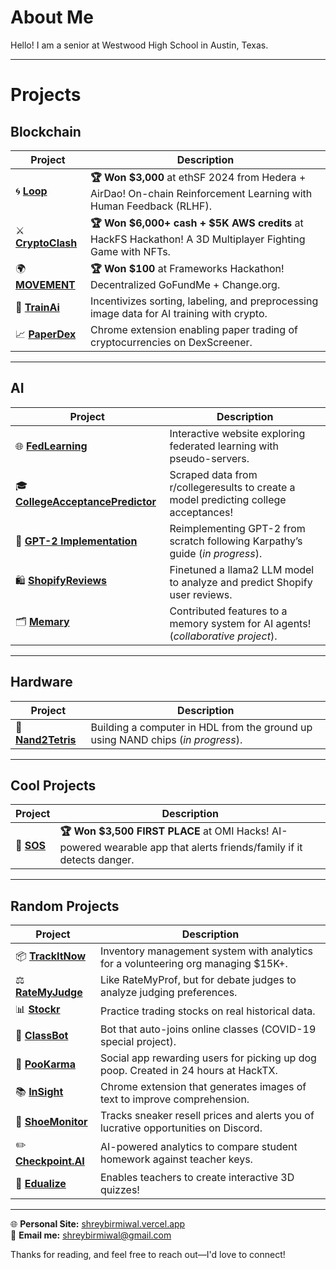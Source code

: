 # About Me  
Hello! I am a senior at Westwood High School in Austin, Texas.  

---

# Projects  

## **Blockchain**  
| Project  | Description                                                                  |
|-----------|------------------------------------------------------------------------------|
| 🌀 [**Loop**](https://github.com/shreybirmiwal/L00P-ethSF2024) | **🏆 Won $3,000** at ethSF 2024 from Hedera + AirDao! On-chain Reinforcement Learning with Human Feedback (RLHF).   |
| ⚔️ [**CryptoClash**](https://github.com/shreybirmiwal/CryptoClash-HackFS2024) | **🏆 Won $6,000+ cash + $5K AWS credits** at HackFS Hackathon! A 3D Multiplayer Fighting Game with NFTs.   |
| 🌍 [**MOVEMENT**](https://github.com/shreybirmiwal/movement) | **🏆 Won $100** at Frameworks Hackathon! Decentralized GoFundMe + Change.org.   |
| 🤖 [**TrainAi**](https://github.com/shreybirmiwal/trainAI) | Incentivizes sorting, labeling, and preprocessing image data for AI training with crypto. |
| 📈 [**PaperDex**](https://github.com/shreybirmiwal/PaperDex) | Chrome extension enabling paper trading of cryptocurrencies on DexScreener. |

---

## **AI**  
| Project  | Description                                                                       |
|------------|-----------------------------------------------------------------------------------|
| 🌐 [**FedLearning**](https://github.com/shreybirmiwal/fedlearning) | Interactive website exploring federated learning with pseudo-servers.               |
| 🎓 [**CollegeAcceptancePredictor**](https://github.com/shreybirmiwal/college-predictor) | Scraped data from r/collegeresults to create a model predicting college acceptances! |
| 🧠 [**GPT-2 Implementation**](https://github.com/shreybirmiwal/ml-research) | Reimplementing GPT-2 from scratch following Karpathy’s guide (*in progress*).        |
| 🛍️ [**ShopifyReviews**](https://github.com/shreybirmiwal/finetuned-llama2-user_reviews) | Finetuned a llama2 LLM model to analyze and predict Shopify user reviews.           |
| 🗂️ [**Memary**](https://github.com/kingjulio8238/Memary/pull/26) | Contributed features to a memory system for AI agents! (*collaborative project*).    |

---

## **Hardware**   
| Project  | Description                                                                      |
|------------|-----------------------------------------------------------------------------------|
| 🔌 [**Nand2Tetris**](https://github.com/shreybirmiwal/nand2tetris) | Building a computer in HDL from the ground up using NAND chips (*in progress*).      |

---

## **Cool Projects**  
| Project  | Description                                                                       |
|-----------|------------------------------------------------------------------------------------|
| 🚨 [**SOS**](https://github.com/shreybirmiwal/sos) | **🏆 Won $3,500 FIRST PLACE** at OMI Hacks! AI-powered wearable app that alerts friends/family if it detects danger. |

---

## **Random Projects**  
| Project  | Description                                                                       |
|------------|-----------------------------------------------------------------------------------|
| 📦 [**TrackItNow**](https://github.com/shreybirmiwal/trackitnow) | Inventory management system with analytics for a volunteering org managing $15K+.     |
| ⚖️ [**RateMyJudge**](https://github.com/shreybirmiwal/ratemyjudge) | Like RateMyProf, but for debate judges to analyze judging preferences.                |
| 📊 [**Stockr**](https://github.com/shreybirmiwal/stockr-game) | Practice trading stocks on real historical data.                                      |
| 🎥 [**ClassBot**](https://github.com/shreybirmiwal/ClassBot) | Bot that auto-joins online classes (COVID-19 special project).                        |
| 💩 [**PooKarma**](https://github.com/shreybirmiwal/PooKarma-HackTheFutureHackathon2023) | Social app rewarding users for picking up dog poop. Created in 24 hours at HackTX.   |
| 📚 [**InSight**](https://github.com/shreybirmiwal/inSight-Chrome-Extension) | Chrome extension that generates images of text to improve comprehension.             |
| 👟 [**ShoeMonitor**](https://github.com/shreybirmiwal/ShoeMonitor) | Tracks sneaker resell prices and alerts you of lucrative opportunities on Discord.    |
| ✏️ [**Checkpoint.AI**](https://github.com/shreybirmiwal/checkpoint.ai) | AI-powered analytics to compare student homework against teacher keys.               |
| 🏫 [**Edualize**](https://github.com/shreybirmiwal/Edualize) | Enables teachers to create interactive 3D quizzes!                                   |

---

🌐 **Personal Site:** [shreybirmiwal.vercel.app](https://shreybirmiwal.vercel.app)  
📧 **Email me:** shreybirmiwal@gmail.com  

Thanks for reading, and feel free to reach out—I'd love to connect!  
